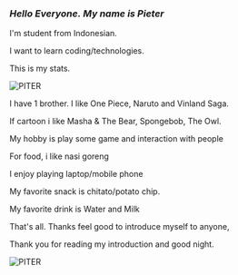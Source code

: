 ### ***Hello Everyone.*** ***My name is Pieter***

I'm student from Indonesian.

I want to learn coding/technologies.

This is my stats.

![PITER](https://github-readme-stats.vercel.app/api?username=Piter&show_icons=true&theme=dark#gh-dark-mode-only)

I have 1 brother. I like One Piece, Naruto and Vinland Saga.

If cartoon i like Masha & The Bear, Spongebob, The Owl.

My hobby is play some game and interaction with people

For food, i like nasi goreng

I enjoy playing laptop/mobile phone

My favorite snack is chitato/potato chip.

My favorite drink is Water and Milk

That's all. Thanks feel good to introduce myself to anyone,

Thank you for reading my introduction and good night.

![PITER](https://media.giphy.com/media/v1.Y2lkPTc5MGI3NjExOGJpaDkza2ZvbW9kM3JidWJqd213cXk5M3VlYW41bTFnZnRtZTVyOSZlcD12MV9naWZzX3NlYXJjaCZjdD1n/i2gyT0D0gBpiTAxRKj/giphy.gif)
